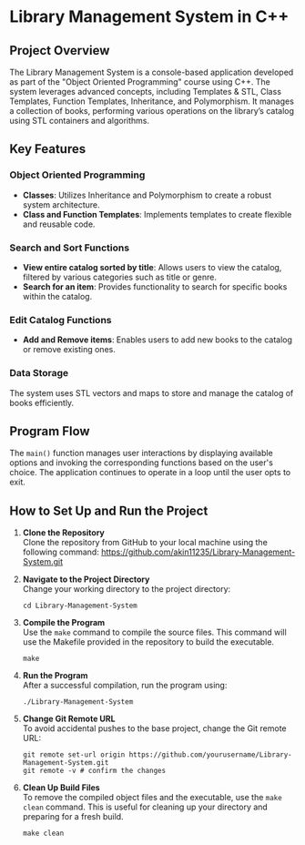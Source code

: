# Library Management System in C++

## Project Overview
The Library Management System is a console-based application developed as part of the "Object Oriented Programming" course using C++. The system leverages advanced concepts, including Templates & STL, Class Templates, Function Templates, Inheritance, and Polymorphism. It manages a collection of books, performing various operations on the library’s catalog using STL containers and algorithms.

## Key Features
### Object Oriented Programming
- **Classes**: Utilizes Inheritance and Polymorphism to create a robust system architecture.
- **Class and Function Templates**: Implements templates to create flexible and reusable code.

### Search and Sort Functions
- **View entire catalog sorted by title**: Allows users to view the catalog, filtered by various categories such as title or genre.
- **Search for an item**: Provides functionality to search for specific books within the catalog.
  
### Edit Catalog Functions
- **Add and Remove items**: Enables users to add new books to the catalog or remove existing ones.

### Data Storage
The system uses STL vectors and maps to store and manage the catalog of books efficiently.

## Program Flow
The `main()` function manages user interactions by displaying available options and invoking the corresponding functions based on the user's choice. The application continues to operate in a loop until the user opts to exit.

## How to Set Up and Run the Project
1. **Clone the Repository**  
   Clone the repository from GitHub to your local machine using the following command:
    https://github.com/akin11235/Library-Management-System.git

2. **Navigate to the Project Directory**  
   Change your working directory to the project directory:
    ```
    cd Library-Management-System
    ```

3. **Compile the Program**  
   Use the `make` command to compile the source files. This command will use the Makefile provided in the repository to build the executable.
    ```
    make
    ```

4. **Run the Program**  
   After a successful compilation, run the program using:
    ```
    ./Library-Management-System
    ```

5. **Change Git Remote URL**  
    To avoid accidental pushes to the base project, change the Git remote URL:
    ```
    git remote set-url origin https://github.com/yourusername/Library-Management-System.git
    git remote -v # confirm the changes
    ```

6. **Clean Up Build Files**  
   To remove the compiled object files and the executable, use the `make clean` command. This is useful for cleaning up your directory and preparing for a fresh build.
    ```
    make clean
    ```

